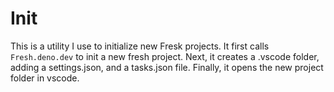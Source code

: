 # Init
This is a utility I use to initialize new Fresk projects.
It first calls `Fresh.deno.dev` to init a new fresh project.
Next, it creates a .vscode folder, adding a settings.json, and a tasks.json file.
Finally, it opens the new project folder in vscode. 
